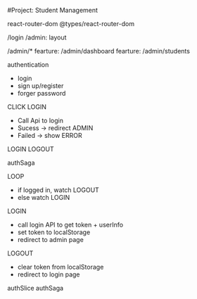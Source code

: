 #Project: Student Management

react-router-dom
@types/react-router-dom

/login
/admin: layout

/admin/\*
fearture: /admin/dashboard
fearture: /admin/students

authentication

- login
- sign up/register
- forger password

CLICK LOGIN
- Call Api to login
- Sucess -> redirect ADMIN
- Failed -> show ERROR

LOGIN
LOGOUT

authSaga

LOOP
- if logged in, watch LOGOUT
- else watch LOGIN

LOGIN
- call login API to get token + userInfo
- set token to localStorage
- redirect to admin page

LOGOUT
- clear token from localStorage
- redirect to login page

authSlice
authSaga